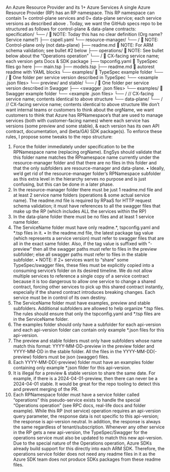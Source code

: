 An Azure Resource Provider and its 1+ Azure Services
A single Azure Resource Provider (RP) has an RP namespace. This RP namespace can contain 1+ control-plane services and 0+ data-plane service; each service versions as described above . Today, we want the GitHub specs repo to be structured as follows for control-plane & data-plane contracts:
specification/
└── <orgName1>/	 NOTE: Today this has no clear definition (Org name? Service name?)
    ├── cspell.yaml
    └── resource-manager/
        └── <RPNamespace>/		 NOTE: Control-plane only (not data-plane) 
            ├── readme.md		 NOTE: For ARM schema validation; see bullet #2 below
            ├── operations/		 NOTE: See bullet below about the “Operations operation” 
            └── <ServiceName1>/	 CX-facing service name; each version gets Docs & SDK package
                ├── tspconfig.yaml	 TypeSpec files go here
                ├── main.tsp
                ├── models.tsp
                ├── readme.md		 autorest readme with YAML blocks
                └── examples/		 TypeSpec example folder
                    └── <api-version>/	 One folder per service version described in TypeSpec
                        └── <example .json files> 
                └── preview/ and stable/
                    └── <api-version>/	 One folder per service version described in Swagger
                        ├── <swagger .json files>
                        └── examples/	 Swagger example folder
                            └── <example .json files>
            └── <ServiceName2>/	// CX-facing service name; contents identical to above structure
    └── data-plane/
        └── <ServiceName3>/	// CX-facing service name; contents identical to above structure
We don’t want internal teams or customers to think about the orgName, we want customers to think that Azure has RPNamespace’s that are used to manage services (both with customer-facing names) where each service has versions (some preview and some stable), & each version has its own API contract, documentation, and (beta/GA) SDK package(s). 
To enforce these rules, I propose some tweaks to the repo structure:
1.	Force the folder immediately under specification to be the RPNamespace name (replacing orgName). EngSys should validate that this folder name matches the RPnamespace name currently under the resource-manager folder and that there are no files in this folder and that the only subfolders are resource-manager and data-plane. 
•	Ideally, we’d get rid of the resource-manager folder’s RPNamespace subfolder as this extra level in the hierarchy serves no purpose and is just confusing, but this can be done in a later phase.
2.	In the resource-manager folder there must be just 1 readme.md file and at least 2 service name folders (operations & some actual service name). The readme.md file is required by RPaaS for HTTP request schema validation; it must have references to all the swagger files that make up the RP (which includes ALL the services within the RP)
3.	In the data-plane folder there must be no files and at least 1 service name folder.
4.	The ServiceName folder must have only readme.*, tspconfig.yaml and *.tsp files in it. 
•	In the readme.md file, the latest package tag value (which represents a service version) must refer to swagger files that are all in the exact same folder. Also, if the tag value is suffixed with “-preview” then all the swagger paths must refer to files in the preview subfolder; else all swagger paths must refer to files in the stable subfolder.
•	NOTE: If 2+ services want to “share” some TypeSpec/swagger files, these files must be explicitly copied into a consuming service’s folder on its desired timeline. We do not allow multiple services to reference a single copy of a service contract because it is too dangerous to allow one service to change a shared contract, forcing other services to pick up this shared contract instantly, especially if the shared contract introduces breaking changes. Each service must be in control of its own destiny.
5.	The ServiceName folder must have examples, preview and stable subfolders. Additional subfolders are allowed to help organize *.tsp files. The rules should ensure that only the tspconfig.yaml  and *.tsp files are in the ServiceName folder.  
6.	The examples folder should only have a subfolder for each api-version and each api-version folder can contain only example *.json files for this api-version.
7.	The preview and stable folders must only have subfolders whose name match this format: YYYY-MM-DD-preview in the preview folder and YYYY-MM-DD in the stable folder. All the files in the YYYY-MM-DD(-preview) folders must be json (swagger) files.
8.	Each YYYY-MM-DD(-preview) folder must have an examples folder containing only example *.json filder for this api-version.
9.	It is illegal for a preview & stable version to share the same date. For example, if there is a 2024-04-01-preview, then there can never be a 2024-04-01 stable. It would be great for the repo tooling to detect this and prevent merging of the PR. 
10.	Each RPNamespace folder must have a service folder called “operations” this pseudo-service exists to handle the special “Operations operation” (see RPC docs, real-life docs and folder example). While this RP (not service) operation requires an api-version query parameter, the response data is not specific to this api-version; the response is api-version neutral. In addition, the response is always the same regardless of tenant/subscription. Whenever any other service in the RP gets a new api-version, the TypeSpec/Swagger for the operations service must also be updated to match this new api-version. Due to the special nature of the Operations operation, Azure SDKs already build support for this directly into each ARM SDK. Therefore, the operations service folder does not need any readme files in it as the Azure SDK team does not produce SDKs packages from these readme files.
